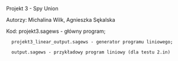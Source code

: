Projekt 3 - Spy Union

Autorzy: Michalina Wilk, Agnieszka Sękalska

Kod:  projekt3.sagews - główny program; 

      projekt3_linear_output.sagews - generator programu liniowego;
      
      output.sagews - przykładowy program liniowy (dla testu 2.in)
